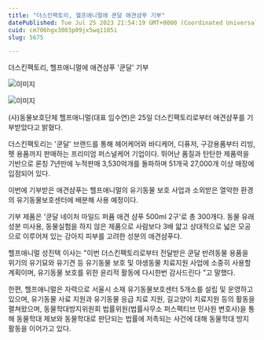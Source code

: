 ```yaml
---
title: "더스킨팩토리, 헬프애니멀에 쿤달 애견샴푸 기부"
datePublished: Tue Jul 25 2023 21:54:19 GMT+0000 (Coordinated Universal Time)
cuid: cm706hgx3003p09jx5wq1185i
slug: 5675

---
```



더스킨팩토리, 헬프애니멀에 애견샴푸 '쿤달' 기부

![이미지](https://cdn.hashnode.com/res/hashnode/image/upload/v1739259975357/2e95dd15-742f-4e4d-9b1d-99e0cee94875.jpeg)

![이미지](https://cdn.hashnode.com/res/hashnode/image/upload/v1739259977579/ff2061a7-7a0c-488b-bf2f-c17496d65479.jpeg)

(사)동물보호단체 헬프애니멀(대표 임수연)은 25일 더스킨팩토리로부터 애견샴푸를 기부받았다고 밝혔다.

더스킨팩토리는 '쿤달' 브랜드를 통해 헤어케어와 바디케어, 디퓨저, 구강용품부터 리빙, 펫 용품까지 판매하는 프리미엄 퍼스널케어 기업이다. 뛰어난 품질과 탄탄한 제품력을 기반으로 론칭 7년만에 누적판매 3,530억개를 돌파하며 51개국 27,000개 이상 매장에 입점되어 있다.

이번에 기부받은 애견샴푸는 헬프애니멀의 유기동물 보호 사업과 소외받은 열악한 환경의 유기동물보호센터에 배분해 사용 예정이다.

기부 제품은 '쿤달 네이처 마일드 퍼퓸 애견 샴푸 500ml 2구'로 총 300개다. 동물 유래성분 미사용, 동물실험을 하지 않은 제품으로 사람보다 3배 얇고 상대적으로 넓은 모공으로 이루어져 있는 강아지 피부를 고려한 성분의 애견샴푸다.

헬프애니멀 성진택 이사는 "이번 더스킨팩토리로부터 전달받은 쿤달 반려동물 용품을 위기의 유기묘와 유기견 등 유기동물 보호 및 야생동물 치료지원 사업에 소중히 사용할 계획이며, 유기동물 보호를 위한 윤리적 활동에 다시한번 감사드린다 "고 말했다.

한편, 헬프애니멀은 자력으로 서울시 소재 유기동물보호센터 5개소를 설립 및 운영하고 있으며, 유기동물 사료 지원과 유기동물 응급 치료 지원, 길고양이 치료지원 등의 활동을 펼쳐왔으며, 동물학대방지위원회 법률위원(법률사무소 퍼스펙티브 민사원 변호사)을 통해 동물학대 제보와 동물학대로 판단되는 법률에 저촉되는 사건에 대해 동물학대 방지 활동을 이어가고 있다.